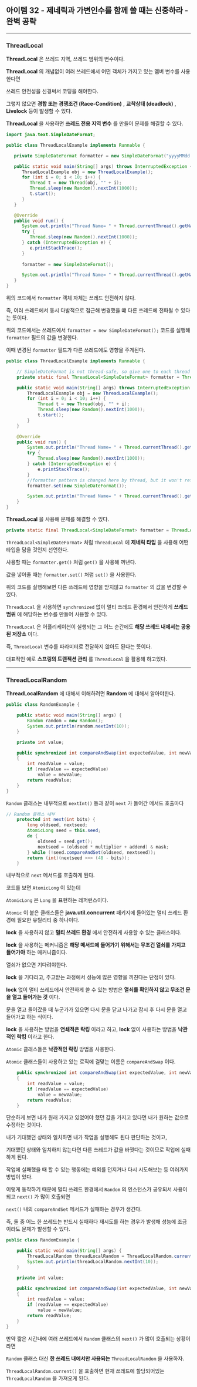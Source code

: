 ## 아이템 32 - 제네릭과 가변인수를 함께 쓸 때는 신중하라 - 완벽 공략
---

### ThreadLocal

__ThreadLocal__ 은 쓰레드 지역, 쓰레드 범위의 변수이다.

__ThreadLocal__ 의 개념없이 여러 쓰레드에서 어떤 객체가 가지고 있는 멤버 변수를 사용한다면

쓰레드 안전성을 신경써서 코딩을 해야한다.

그렇지 않으면 __경합 또는 경쟁조건 (Race-Condition)__ , __교착상태 (deadlock)__ , __Livelock__ 등이 발생할 수 있다.

__ThreadLocal__ 을 사용하면 __쓰레드 전용 지역 변수__ 를 만들어 문제를 해결할 수 있다.

```java
import java.text.SimpleDateFormat;

public class ThreadLocalExample implements Runnable {

   private SimpleDateFormat formatter = new SimpleDateFormat("yyyyMMdd HHmm");

   public static void main(String[] args) throws InterruptedException {
      ThreadLocalExample obj = new ThreadLocalExample();
      for (int i = 0; i < 10; i++) {
         Thread t = new Thread(obj, "" + i);
         Thread.sleep(new Random().nextInt(1000));
         t.start();
      }
   }

   @Override
   public void run() {
      System.out.println("Thread Name= " + Thread.currentThread().getName() + " default Formatter = " + formatter.get().toPattern());
      try {
         Thread.sleep(new Random().nextInt(1000));
      } catch (InterruptedException e) {
         e.printStackTrace();
      }
      
      formatter = new SimpleDateFormat();

      System.out.println("Thread Name= " + Thread.currentThread().getName() + " formatter = " + formatter.get().toPattern());
   }
}
```
위의 코드에서 ``formatter`` 객체 자체는 쓰레드 안전하지 않다.

즉, 여러 쓰레드에서 동시 다발적으로 접근해 변경했을 떄 다른 쓰레드에 전파될 수 있다는 뜻이다.

위의 코드에서는 쓰레드에서 ``formatter = new SimpleDateFormat();`` 코드를 실행해 ``formatter`` 필드의 값을 변경한다.

이때 변경된 ``formatter`` 필드가 다른 쓰레드에도 영향을 주게된다.

```java
public class ThreadLocalExample implements Runnable {

    // SimpleDateFormat is not thread-safe, so give one to each thread
    private static final ThreadLocal<SimpleDateFormat> formatter = ThreadLocal.withInitial(() -> new SimpleDateFormat("yyyyMMdd HHmm"));

    public static void main(String[] args) throws InterruptedException {
        ThreadLocalExample obj = new ThreadLocalExample();
        for (int i = 0; i < 10; i++) {
            Thread t = new Thread(obj, "" + i);
            Thread.sleep(new Random().nextInt(1000));
            t.start();
        }
    }

    @Override
    public void run() {
        System.out.println("Thread Name= " + Thread.currentThread().getName() + " default Formatter = " + formatter.get().toPattern());
        try {
            Thread.sleep(new Random().nextInt(1000));
        } catch (InterruptedException e) {
            e.printStackTrace();
        }
        //formatter pattern is changed here by thread, but it won't reflect to other threads
        formatter.set(new SimpleDateFormat());

        System.out.println("Thread Name= " + Thread.currentThread().getName() + " formatter = " + formatter.get().toPattern());
    }
}
```

__ThreadLocal__ 을 사용해 문제를 해결할 수 있다.

```java
private static final ThreadLocal<SimpleDateFormat> formatter = ThreadLocal.withInitial(() -> new SimpleDateFormat("yyyyMMdd HHmm"));
```

``ThreadLocal<SimpleDateFormat>`` 처럼 ``ThreadLocal`` 에 __제네릭 타입__ 을 사용해 어떤 타입을 담을 것인지 선언한다.

사용할 때는 ``formatter.get()`` 처럼 ``get()`` 을 사용해 꺼낸다.

값을 넣어줄 때는 ``formatter.set()`` 처럼 ``set()`` 을 사용한다.

위의 코드를 실행해보면 다른 쓰레드에 영향을 받지않고 ``formatter`` 의 값을 변경할 수 있다.

``ThreadLocal`` 을 사용하면 ``synchronized`` 없이 멀티 쓰레드 환경에서 안전하게 __쓰레드 범위__ 에 해당하는 변수를 만들어 사용할 수 있다.

``ThreadLocal`` 은 어플리케이션이 실행되는 그 어느 순간에도 __해당 쓰레드 내에서는 공용된 저장소__ 이다.

즉, ``ThreadLocal`` 변수를 파라미터로 전달하지 않아도 된다는 뜻이다.

대표적인 예로 __스프링의 트랜젝션 관리__ 를 ``ThreadLocal`` 을 활용해 하고있다.

---

### ThreadLocalRandom

__ThreadLocalRandom__ 에 대해서 이해하려면 __Random__ 에 대해서 알아야한다.

```java
public class RandomExample {

    public static void main(String[] args) {
        Random random = new Random();
        System.out.println(random.nextInt(10));
    }

    private int value;

    public synchronized int compareAndSwap(int expectedValue, int newValue)
    {
        int readValue = value;
        if (readValue == expectedValue)
            value = newValue;
        return readValue;
    }
}
```

``Random`` 클래스는 내부적으로 ``nextInt()`` 등과 같이 ``next`` 가 들어간 메서드 호출마다

```java
// Random 클래스 내부
    protected int next(int bits) {
        long oldseed, nextseed;
        AtomicLong seed = this.seed;
        do {
            oldseed = seed.get();
            nextseed = (oldseed * multiplier + addend) & mask;
        } while (!seed.compareAndSet(oldseed, nextseed));
        return (int)(nextseed >>> (48 - bits));
    }
```

내부적으로 ``next`` 메서드를 호출하게 된다.

코드를 보면 ``AtomicLong`` 이 있는데 

``AtomicLong`` 은 ``Long`` 을 표현하는 레퍼런스이다.

``Atomic`` 이 붙은 클래스들은 __java.util.concurrent__ 패키지에 들어있는 멀티 쓰레드 환경에 필요한 유틸리티 중 하나이다.

__lock__ 을 사용하지 않고 __멀티 쓰레드 환경__ 에서 안전하게 사용할 수 있는 클래스이다.

__lock__ 을 사용하는 메커니즘은 __해당 메서드에 들어가기 위해서는 무조건 열쇠를 가지고 들어가야__ 하는 매커니즘이다.

열쇠가 없으면 기다려야한다.

__lock__ 을 기다리고, 주고받는 과정에서 성능에 많은 영향을 끼친다는 단점이 있다.

__lock__ 없이 멀티 쓰레드에서 안전하게 쓸 수 있는 방법은 __열쇠를 확인하지 않고 무조건 문을 열고 들어가는 것__ 이다.

문을 열고 들어갔을 때 누군가가 있으면 다시 문을 닫고 나가고 잠시 후 다시 문을 열고 들어가고 하는 식이다.

__lock__ 을 사용하는 방법을 __연쇄적은 락킹__ 이라고 하고, __lock__ 없이 사용하는 방법을 __낙관적인 락킹__ 이라고 한다.

``Atomic`` 클래스들은 __낙관적인 락킹__ 방법을 사용한다.

``Atomic`` 클래스들이 사용하고 있는 로직에 걸맞는 이름은 ``compareAndSwap`` 이다.

```java
    public synchronized int compareAndSwap(int expectedValue, int newValue)
    {
        int readValue = value;
        if (readValue == expectedValue)
            value = newValue;
        return readValue;
    }
```

단순하게 보면 내가 원래 가지고 있었어야 했던 값을 가지고 있다면 내가 원하는 값으로 수정하는 것이다.

내가 기대했던 상태와 일치하면 내가 작업을 실행해도 된다 판단하는 것이고,

기대했던 상태와 일치하지 않는다면 다른 쓰레드가 값을 바꿧다는 것이므로 작업에 실패하게 된다.

작업에 실패했을 때 할 수 있는 행동에는 예외를 던지거나 다시 시도해보는 등 여러가지 방법이 있다.

이렇게 동작하기 때문에 멀티 쓰레드 환경에서 ``Random`` 의 인스턴스가 공유되서 사용이되고 ``next()`` 가 많이 호출되면

``next()`` 내의 ``compareAndSet`` 메서드가 실패하는 경우가 생긴다.

즉, 둘 중 어느 한 쓰레드는 반드시 실패하다 재시도를 하는 경우가 발생해 성능에 조금이라도 문제가 발생할 수 있다.

```java
public class RandomExample {

    public static void main(String[] args) {
        ThreadLocalRandom threadLocalRandom = ThreadLocalRandom.current();
        System.out.println(threadLocalRandom.nextInt(10));
    }

    private int value;

    public synchronized int compareAndSwap(int expectedValue, int newValue)
    {
        int readValue = value;
        if (readValue == expectedValue)
            value = newValue;
        return readValue;
    }
}
```
만약 짧은 시간내에 여러 쓰레드에서 ``Random`` 클래스의 ``next()`` 가 많이 호출되는 상황이라면

``Random``  클래스 대신 __한 쓰레드 내에서만 사용되는__ ``ThreadLocalRandom`` 을 사용하자.

``ThreadLocalRandom.current()`` 을 호출하면 현재 쓰레드에 할당되어있는 ``ThreadLocalRandom`` 을 가져오게 된다.






